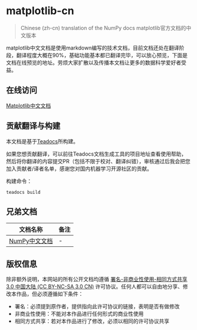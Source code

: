 













# matplotlib-cn
> Chinese (zh-cn) translation of the NumPy docs
> matplotlib官方文档的中文版本

matplotlib中文文档是使用markdown编写的技术文档，目前文档还处在翻译阶段，翻译程度大概在90%，基础功能基本都已翻译完毕，可以放心预览，下面是文档在线预览的地址。劳烦大家扩散以及传播本文档让更多的数据科学爱好者受益。

## 在线访问

[Matplotlib中文文档](https://www.matplotlib.org.cn/)

## 贡献翻译与构建

本文档是基于[Teadocs](https://github.com/teadocs/teadocs)所构建。

如果您想贡献翻译，可以前往Teadocs文档生成工具的项目地址查看使用帮助，然后将你翻译的内容提交PR（包括不限于校对、翻译纠错），审核通过后我会把您加入贡献者/译者名单，感谢您对国内机器学习开源社区的贡献。

构建命令：
```
teadocs build
```

## 兄弟文档

文档名称 | 备注 
---|---
[NumPy中文文档](https://www.numpy.org.cn/) | - 

## 版权信息

除非额外说明，本网站的所有公开文档均遵循 [署名-非商业性使用-相同方式共享 3.0 中国大陆 (CC BY-NC-SA 3.0 CN)](https://creativecommons.org/licenses/by-nc-sa/3.0/cn/) 许可协议。任何人都可以自由地分享、修改本作品，但必须遵循如下条件：

- 署名：必须提到原作者，提供指向此许可协议的链接，表明是否有做修改
- 非商业性使用：不能对本作品进行任何形式的商业性使用
- 相同方式共享：若对本作品进行了修改，必须以相同的许可协议共享
